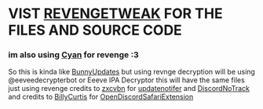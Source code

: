 # VIST [REVENGETWEAK](https://github.com/Cristiandis/BunnyTweak) FOR THE FILES AND SOURCE CODE
### im also using [Cyan](https://github.com/asdfzxcvbn/pyzule-rw) for revenge :3
So this is kinda like [BunnyUpdates](https://github.com/daisuke1227/BunnyUpdates) but using revnge decryption will be using @eeveedecrypterbot or Eeeve IPA Decryptor this will have the same files just using revenge credits to [zxcvbn](https://github.com/asdfzxcvbn) for [updatenotifer](https://github.com/asdfzxcvbn/zxUpdateNotifier) and [DiscordNoTrack](https://github.com/asdfzxcvbn/DiscordNoTrack) and credits to [BillyCurtis](https://github.com/BillyCurtis) for [OpenDiscordSafariExtension](https://github.com/BillyCurtis/OpenDiscordSafariExtension)
